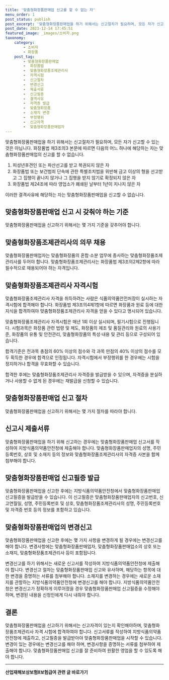 ```yaml
---
title: '맞춤형화장품판매업 신고를 할 수 없는 자'
menu_order: 1
post_status: publish
post_excerpt: '맞춤형화장품판매업을 하기 위해서는 신고절차가 필요하며, 모든 자가 신고할 수 있는 것은 아닙니다. 화장품법 제3조의3 본문에 따르면 다음의 어느 하나에 해당하는 자는 맞춤형화장품판매업의 신고를 할 수 없습니다.'
post_date: 2023-12-14 17:45:51
featured_image: _images/소비자.png
taxonomy:
    category:
        - 소비자
        - 화장품
    post_tag:
        - 맞춤형화장품판매업
        -  화장품법
        -  맞춤형화장품조제관리사
        -  자격시험
        -  신고절차
        -  변경신고
        -  제출서류
        -  신고필증
        -  결격사유
        -  자격증 발급
        -  맞춤형화장품
        -  소재지 변경
        -  부정행위
        -  신고자격
        -  맞춤형화장품판매업자
---
```



맞춤형화장품판매업을 하기 위해서는 신고절차가 필요하며, 모든 자가 신고할 수 있는 것은 아닙니다. 화장품법 제3조의3 본문에 따르면 다음의 어느 하나에 해당하는 자는 맞춤형화장품판매업의 신고를 할 수 없습니다.

1. 피성년후견인 또는 파산선고를 받고 복권되지 않은 자
2. 화장품법 또는 보건범죄 단속에 관한 특별조치법을 위반해 금고 이상의 형을 선고받고 그 집행이 끝나지 않거나 그 집행을 받지 않기로 확정되지 않은 자
3. 화장품법 제24조에 따라 영업소가 폐쇄된 날부터 1년이 지나지 않은 자

이러한 결격사유에 해당하는 자는 맞춤형화장품판매업을 신고할 수 없습니다.

## 맞춤형화장품판매업 신고 시 갖춰야 하는 기준

맞춤형화장품판매업을 신고하기 위해서는 몇 가지 기준을 갖추어야 합니다.

## 맞춤형화장품조제관리사의 의무 채용

맞춤형화장품판매업자는 맞춤형화장품의 혼합·소분 업무에 종사하는 맞춤형화장품조제관리사를 두어야 합니다. 맞춤형화장품조제관리사는 화장품법 제3조의2제2항에 따라 필수적으로 채용되어야 하는 자격입니다.

## 맞춤형화장품조제관리사 자격시험

맞춤형화장품조제관리사 자격을 취득하려는 사람은 식품의약품안전처장이 실시하는 자격시험에 합격해야 합니다. 화장품법 제3조의4제1항에 따르면 화장품과 원료 등에 대한 지식을 합격하여야 맞춤형화장품조제관리사 자격을 얻을 수 있다고 명시되어 있습니다.

맞춤형화장품조제관리사 자격시험은 매년 1회 이상 실시되며, 필기시험으로 진행됩니다. 시험과목은 화장품 관련 법령 및 제도, 화장품의 제조 및 품질관리와 원료의 사용기준, 화장품의 유통 및 안전관리, 맞춤형화장품의 특성·내용 및 관리 등으로 구성되어 있습니다.

합격기준은 전과목 총점의 60% 이상의 점수와 각 과목 만점의 40% 이상의 점수를 모두 획득한 경우에 합격으로 인정됩니다. 자격시험에서 부정행위를 한 경우에는 시험을 정지하거나 합격을 무효화할 수 있습니다.

합격한 후에는 맞춤형화장품조제관리사 자격증을 발급받을 수 있으며, 자격증을 분실하거나 사용할 수 없게 된 경우에는 재발급을 신청할 수 있습니다.

## 맞춤형화장품판매업 신고 절차

맞춤형화장품판매업을 신고하기 위해서는 몇 가지 절차를 따라야 합니다.

## 신고시 제출서류

맞춤형화장품판매업을 하기 위해 신고하는 경우에는 맞춤형화장품판매업 신고서를 작성하여 지방식품의약품안전청에 제출해야 합니다. 맞춤형화장품판매업자의 성명, 주민등록번호, 상호 및 소재지 등의 정보와 맞춤형화장품조제관리사의 자격증 사본을 함께 첨부해야 합니다.

## 맞춤형화장품판매업 신고필증 발급

맞춤형화장품판매업을 신고한 후에는 지방식품의약품안전청에서 맞춤형화장품판매업 신고필증을 발급받을 수 있습니다. 이 신고필증은 맞춤형화장품판매업자의 신고번호, 신고연월일, 성명, 주민등록번호 및 상호, 맞춤형화장품조제관리사의 성명, 주민등록번호 및 자격증 번호 등의 정보를 포함하고 있습니다.

## 맞춤형화장품판매업의 변경신고

맞춤형화장품판매업을 신고한 후에는 몇 가지 사항을 변경하게 될 경우에는 변경신고를 해야 합니다. 변경사항에는 맞춤형화장품판매업자, 맞춤형화장품판매업소의 상호 또는 소재지, 맞춤형화장품조제관리사 등이 포함됩니다.

변경신고를 하기 위해서는 새로운 신고서를 작성하여 지방식품의약품안전청에 제출해야 합니다. 변경신고 절차는 맞춤형화장품판매업 신고와 유사하며, 해당하는 항목에 대한 변경을 증명하는 서류를 첨부해야 합니다. 소재지를 변경하는 경우에는 새로운 소재지를 관할하는 지방식품의약품안전청에 변경신고를 해야 합니다. 지방식품의약품안전청은 변경신고가 정확하게 이루어졌을 경우 맞춤형화장품판매업 신고필증을 수정해야 하며, 변경된 내용을 신청인에게 다시 내줘야 합니다.

## 결론

맞춤형화장품판매업을 신고하기 위해서는 신고자격이 있는지 확인해야하며, 맞춤형화장품조제관리사 자격 시험에 합격하여야 합니다. 신고서류를 작성하여 지방식품의약품안전청에 제출하고, 신고필증을 발급받아야 맞춤형화장품판매업을 시작할 수 있습니다. 변경이 있는 경우에는 변경신고를 해야 하며, 변경사항을 증명하는 서류를 첨부하여 제출해야 합니다. 맞춤형화장품판매업 신고를 잘 준비하여 원활한 영업을 할 수 있도록 해야 합니다.
<!-- wp:separator -->
<hr class="wp-block-separator has-alpha-channel-opacity"/>
<!-- /wp:separator -->

<!-- wp:group {"backgroundColor":"base","layout":{"type":"constrained"}} -->
<div class="wp-block-group has-base-background-color has-background"><!-- wp:paragraph {"align":"center","fontSize":"medium"} -->
<p class="has-text-align-center has-large-font-size"><strong>산업재해보상보험Ⅱ보험급여 관련 글 바로가기</strong></p>
<!-- /wp:paragraph -->


<!-- wp:latest-posts
{"categories":[{"id":10872,"count":19,"description":"","link":"https://uknowlaw.com/category/%ec%82%b0%ec%97%85%ec%9e%ac%ed%95%b4%eb%b3%b4%ec%83%81%eb%b3%b4%ed%97%98%e2%85%b1%eb%b3%b4%ed%97%98%ea%b8%89%ec%97%ac/","name":"산업재해보상보험Ⅱ보험급여","slug":"산업재해보상보험Ⅱ보험급여","taxonomy":"category","parent":0,"meta":[],"_links":{"self":[{"href":"https://uknowlaw.com/wp-json/wp/v2/categories/10872"}],"collection":[{"href":"https://uknowlaw.com/wp-json/wp/v2/categories"}],"about":[{"href":"https://uknowlaw.com/wp-json/wp/v2/taxonomies/category"}],"wp:post_type":[{"href":"https://uknowlaw.com/wp-json/wp/v2/posts?categories=10872"}],"curies":[{"name":"wp","href":"https://api.w.org/{rel}","templated":true}]}}],"postsToShow":100,"excerptLength":28,"postLayout":"grid","columns":2,"featuredImageAlign":"left","featuredImageSizeSlug":"large","fontSize":"small"} /--></div>
<!-- /wp:group -->